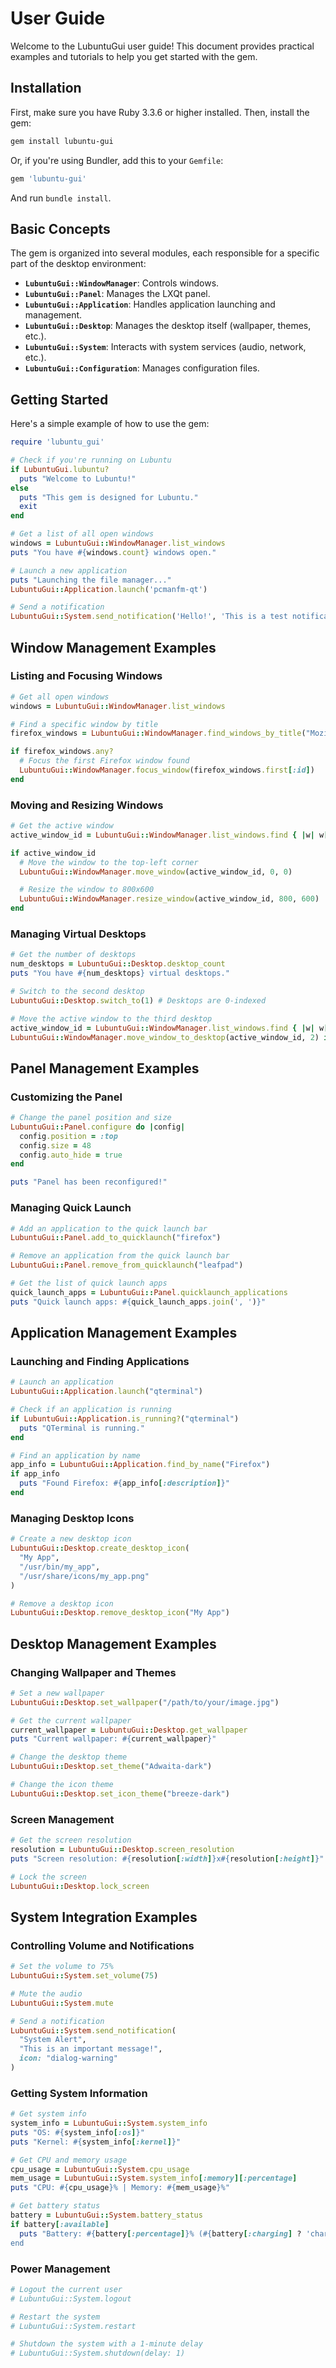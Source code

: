 # User Guide

Welcome to the LubuntuGui user guide! This document provides practical examples and tutorials to help you get started with the gem.

## Installation

First, make sure you have Ruby 3.3.6 or higher installed. Then, install the gem:

```bash
gem install lubuntu-gui
```

Or, if you're using Bundler, add this to your `Gemfile`:

```ruby
gem 'lubuntu-gui'
```

And run `bundle install`.

## Basic Concepts

The gem is organized into several modules, each responsible for a specific part of the desktop environment:

- **`LubuntuGui::WindowManager`**: Controls windows.
- **`LubuntuGui::Panel`**: Manages the LXQt panel.
- **`LubuntuGui::Application`**: Handles application launching and management.
- **`LubuntuGui::Desktop`**: Manages the desktop itself (wallpaper, themes, etc.).
- **`LubuntuGui::System`**: Interacts with system services (audio, network, etc.).
- **`LubuntuGui::Configuration`**: Manages configuration files.

## Getting Started

Here's a simple example of how to use the gem:

```ruby
require 'lubuntu_gui'

# Check if you're running on Lubuntu
if LubuntuGui.lubuntu?
  puts "Welcome to Lubuntu!"
else
  puts "This gem is designed for Lubuntu."
  exit
end

# Get a list of all open windows
windows = LubuntuGui::WindowManager.list_windows
puts "You have #{windows.count} windows open."

# Launch a new application
puts "Launching the file manager..."
LubuntuGui::Application.launch('pcmanfm-qt')

# Send a notification
LubuntuGui::System.send_notification('Hello!', 'This is a test notification from LubuntuGui.')
```




## Window Management Examples

### Listing and Focusing Windows

```ruby
# Get all open windows
windows = LubuntuGui::WindowManager.list_windows

# Find a specific window by title
firefox_windows = LubuntuGui::WindowManager.find_windows_by_title("Mozilla Firefox")

if firefox_windows.any?
  # Focus the first Firefox window found
  LubuntuGui::WindowManager.focus_window(firefox_windows.first[:id])
end
```

### Moving and Resizing Windows

```ruby
# Get the active window
active_window_id = LubuntuGui::WindowManager.list_windows.find { |w| w[:active] }&.[](:id)

if active_window_id
  # Move the window to the top-left corner
  LubuntuGui::WindowManager.move_window(active_window_id, 0, 0)

  # Resize the window to 800x600
  LubuntuGui::WindowManager.resize_window(active_window_id, 800, 600)
end
```

### Managing Virtual Desktops

```ruby
# Get the number of desktops
num_desktops = LubuntuGui::Desktop.desktop_count
puts "You have #{num_desktops} virtual desktops."

# Switch to the second desktop
LubuntuGui::Desktop.switch_to(1) # Desktops are 0-indexed

# Move the active window to the third desktop
active_window_id = LubuntuGui::WindowManager.list_windows.find { |w| w[:active] }&.[](:id)
LubuntuGui::WindowManager.move_window_to_desktop(active_window_id, 2) if active_window_id
```




## Panel Management Examples

### Customizing the Panel

```ruby
# Change the panel position and size
LubuntuGui::Panel.configure do |config|
  config.position = :top
  config.size = 48
  config.auto_hide = true
end

puts "Panel has been reconfigured!"
```

### Managing Quick Launch

```ruby
# Add an application to the quick launch bar
LubuntuGui::Panel.add_to_quicklaunch("firefox")

# Remove an application from the quick launch bar
LubuntuGui::Panel.remove_from_quicklaunch("leafpad")

# Get the list of quick launch apps
quick_launch_apps = LubuntuGui::Panel.quicklaunch_applications
puts "Quick launch apps: #{quick_launch_apps.join(', ')}"
```




## Application Management Examples

### Launching and Finding Applications

```ruby
# Launch an application
LubuntuGui::Application.launch("qterminal")

# Check if an application is running
if LubuntuGui::Application.is_running?("qterminal")
  puts "QTerminal is running."
end

# Find an application by name
app_info = LubuntuGui::Application.find_by_name("Firefox")
if app_info
  puts "Found Firefox: #{app_info[:description]}"
end
```

### Managing Desktop Icons

```ruby
# Create a new desktop icon
LubuntuGui::Desktop.create_desktop_icon(
  "My App",
  "/usr/bin/my_app",
  "/usr/share/icons/my_app.png"
)

# Remove a desktop icon
LubuntuGui::Desktop.remove_desktop_icon("My App")
```




## Desktop Management Examples

### Changing Wallpaper and Themes

```ruby
# Set a new wallpaper
LubuntuGui::Desktop.set_wallpaper("/path/to/your/image.jpg")

# Get the current wallpaper
current_wallpaper = LubuntuGui::Desktop.get_wallpaper
puts "Current wallpaper: #{current_wallpaper}"

# Change the desktop theme
LubuntuGui::Desktop.set_theme("Adwaita-dark")

# Change the icon theme
LubuntuGui::Desktop.set_icon_theme("breeze-dark")
```

### Screen Management

```ruby
# Get the screen resolution
resolution = LubuntuGui::Desktop.screen_resolution
puts "Screen resolution: #{resolution[:width]}x#{resolution[:height]}"

# Lock the screen
LubuntuGui::Desktop.lock_screen
```




## System Integration Examples

### Controlling Volume and Notifications

```ruby
# Set the volume to 75%
LubuntuGui::System.set_volume(75)

# Mute the audio
LubuntuGui::System.mute

# Send a notification
LubuntuGui::System.send_notification(
  "System Alert",
  "This is an important message!",
  icon: "dialog-warning"
)
```

### Getting System Information

```ruby
# Get system info
system_info = LubuntuGui::System.system_info
puts "OS: #{system_info[:os]}"
puts "Kernel: #{system_info[:kernel]}"

# Get CPU and memory usage
cpu_usage = LubuntuGui::System.cpu_usage
mem_usage = LubuntuGui::System.system_info[:memory][:percentage]
puts "CPU: #{cpu_usage}% | Memory: #{mem_usage}%"

# Get battery status
battery = LubuntuGui::System.battery_status
if battery[:available]
  puts "Battery: #{battery[:percentage]}% (#{battery[:charging] ? 'charging' : 'discharging'})
end
```

### Power Management

```ruby
# Logout the current user
# LubuntuGui::System.logout

# Restart the system
# LubuntuGui::System.restart

# Shutdown the system with a 1-minute delay
# LubuntuGui::System.shutdown(delay: 1)
```


